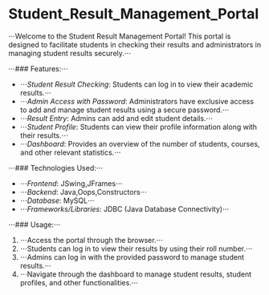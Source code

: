 # Student_Result_Management_Portal
⋅⋅⋅Welcome to the Student Result Management Portal! This portal is designed to facilitate students in checking their results and administrators in managing student results securely.⋅⋅⋅

⋅⋅⋅### Features:⋅⋅⋅
- ⋅⋅⋅*Student Result Checking*: Students can log in to view their academic results.⋅⋅⋅
- ⋅⋅⋅*Admin Access with Password*: Administrators have exclusive access to add and manage student results using a secure password.⋅⋅⋅
- ⋅⋅⋅*Result Entry*: Admins can add and edit student details.⋅⋅⋅
- ⋅⋅⋅*Student Profile*: Students can view their profile information along with their results.⋅⋅⋅
- ⋅⋅⋅*Dashboard*: Provides an overview of the number of students, courses, and other relevant statistics.⋅⋅⋅

⋅⋅⋅### Technologies Used:⋅⋅⋅
- ⋅⋅⋅*Frontend*: JSwing,JFrames⋅⋅⋅
- ⋅⋅⋅*Backend*: Java,Oops,Constructors⋅⋅⋅
- ⋅⋅⋅*Database*: MySQL⋅⋅⋅
- ⋅⋅⋅*Frameworks/Libraries*: JDBC (Java Database Connectivity)⋅⋅⋅

⋅⋅⋅### Usage:⋅⋅⋅
1. ⋅⋅⋅Access the portal through the browser.⋅⋅⋅
2. ⋅⋅⋅Students can log in to view their results by using their roll number.⋅⋅⋅
3. ⋅⋅⋅Admins can log in with the provided password to manage student results.⋅⋅⋅
4. ⋅⋅⋅Navigate through the dashboard to manage student results, student profiles, and other functionalities.⋅⋅⋅
